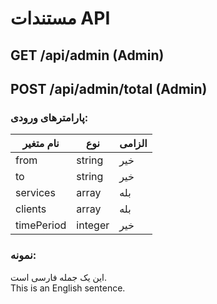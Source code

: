 <!-- لینک استایل سفارشی -->
<link rel="stylesheet" href="/assets/css/custom.css">

# مستندات API

## GET /api/admin (Admin)
## POST /api/admin/total (Admin)

### پارامترهای ورودی:

| نام متغیر | نوع    | الزامی |
|-----------|--------|--------|
| from      | string | خیر   |
| to        | string | خیر   |
| services  | array  | بله   |
| clients   | array  | بله   |
| timePeriod| integer| خیر   |

### نمونه:
این یک جمله فارسی است.  
This is an English sentence.

